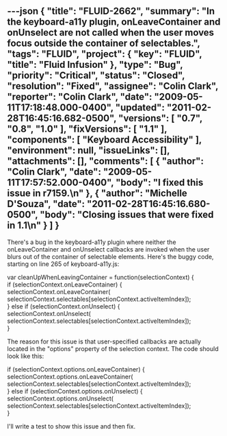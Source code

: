 ---json
{
  "title": "FLUID-2662",
  "summary": "In the keyboard-a11y plugin, onLeaveContainer and onUnselect are not called when the user moves focus outside the container of selectables.",
  "tags": "FLUID",
  "project": {
    "key": "FLUID",
    "title": "Fluid Infusion"
  },
  "type": "Bug",
  "priority": "Critical",
  "status": "Closed",
  "resolution": "Fixed",
  "assignee": "Colin Clark",
  "reporter": "Colin Clark",
  "date": "2009-05-11T17:18:48.000-0400",
  "updated": "2011-02-28T16:45:16.682-0500",
  "versions": [
    "0.7",
    "0.8",
    "1.0"
  ],
  "fixVersions": [
    "1.1"
  ],
  "components": [
    "Keyboard Accessibility"
  ],
  "environment": null,
  "issueLinks": [],
  "attachments": [],
  "comments": [
    {
      "author": "Colin Clark",
      "date": "2009-05-11T17:57:52.000-0400",
      "body": "I fixed this issue in r7159.\n"
    },
    {
      "author": "Michelle D'Souza",
      "date": "2011-02-28T16:45:16.680-0500",
      "body": "Closing issues that were fixed in 1.1\n"
    }
  ]
}
---
There's a bug in the keyboard-a11y plugin where neither the onLeaveContainer and onUnselect callbacks are invoked when the user blurs out of the container of selectable elements. Here's the buggy code, starting on line 265 of keyboard-a11y.js:

var cleanUpWhenLeavingContainer = function(selectionContext) {\
if (selectionContext.onLeaveContainer) {\
selectionContext.onLeaveContainer(\
selectionContext.selectables\[selectionContext.activeItemIndex]);\
} else if (selectionContext.onUnselect) {\
selectionContext.onUnselect(\
selectionContext.selectables\[selectionContext.activeItemIndex]);\
}

The reason for this issue is that user-specified callbacks are actually located in the "options" property of the selection context. The code should look like this:

if (selectionContext.options.onLeaveContainer) {\
selectionContext.options.onLeaveContainer(\
selectionContext.selectables\[selectionContext.activeItemIndex]);\
} else if (selectionContext.options.onUnselect) {\
selectionContext.options.onUnselect(\
selectionContext.selectables\[selectionContext.activeItemIndex]);\
}

I'll write a test to show this issue and then fix.

        